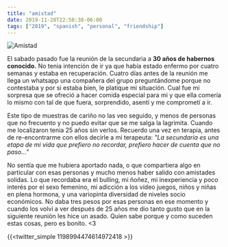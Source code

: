 ```yaml
---
title: "amistad"
date: 2019-11-28T22:58:38-06:00
tags: ["2019", "spanish", "personal", "friendship"]
---
```


![Amistad](/images/amistad.jpg)

El sabado pasado fue la reunión de la secundaria a **30 años de habernos conocido.** No tenia intención de ir ya que había estado enfermo por cuatro semanas y estaba en recuperación. Cuatro días antes de la reunión me llega un whatsapp una compañera del  grupo preguntándome porque no contestaba y por si estaba bien, le platique mi situación. Cual fue mi sorpresa que se ofreció a hacer comida especial para mi y que ella comería lo mismo con tal de que fuera, sorprendido, asentí y me comprometí a ir. 

Este tipo de muestras de cariño no las veo seguido, y menos de personas que no frecuento y no puedo evitar que se me salga la lagrimita. Cuando me localizaron tenia 25 años sin verlos.  Recuerdo una vez en terapia, antes de re-encontrarme con ellos decirle a mi terapeuta: _"La secundaria es una etapa de mi vida que prefiero no recordar, prefiero hacer de cuenta que no paso..."_ 

No sentía que me hubiera aportado nada, o que compartiera algo en particular con esas personas y mucho menos haber salido con amistades solidas. Lo que recordaba era el bulling, mi ñoñez, mi inexperiencia y poco interés por el sexo femenino, mi adicción a los vídeo juegos, niños y niñas en plena hormona, y una variopinta diversidad de niveles socio económicos. No daba tres pesos por esas personas en ese momento y cuando los volví a ver después de 25 años me dio tanto gusto que en la siguiente reunión les hice un asado. Quien sabe porque y como suceden estas cosas, pero es bonito. <3

{{<twitter_simple 1198994474614972418 >}}
